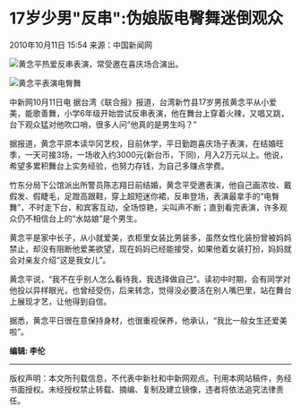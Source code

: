 # 17岁少男"反串":伪娘版电臀舞迷倒观众

2010年10月11日 15:54 来源：中国新闻网  

![黄念平热爱反串表演，常受邀在喜庆场合演出。](http://www.chinanews.com.cn/fileftp/2010/04/2010-04-23/U76P4T47D13180F981DT20100423110629.jpg)

![黄念平表演电臀舞](U274P4T8D2578899F107DT20101011155435.jpg)

中新网10月11日电 据台湾《联合报》报道，台湾新竹县17岁男孩黄念平从小爱美，能歌善舞，小学6年级开始尝试反串表演，他在舞台上穿着火辣，又唱又跳，台下观众猛对他吹口哨，很多人问“他真的是男生吗？”

据报道，黄念平原本读华冈艺校，目前休学，平日勤跑喜庆场子表演，在结婚旺季，一天可接3场，一场收入约3000元(新台币，下同)，月入2万元以上。他说，希望多累积舞台上实务经验，也努力存钱，为自己多赚点学费。

竹东分局下公馆派出所警员陈志翔日前结婚，黄念平受邀表演，他自己画浓妆、戴假发、假睫毛，足蹬高跟鞋，穿上超短迷你裙，反串登场，表演最拿手的“电臀舞”，不时走下台，和宾客互动，全场惊艳，尖叫声不断；直到看完表演，许多观众仍不相信台上的“水姑娘”是个男生。

黄念平是家中长子，从小就爱美，衣柜里女装比男装多，虽然女性化装扮曾被妈妈禁止，却没有阻断他爱美欲望，现在妈妈已经能接受，如果他着女装打扮，妈妈就会对亲友介绍“这是我女儿”。

黄念平说，“我不在乎别人怎么看待我，我选择做自己”。读初中时期，会有同学对他投以异样眼光，也曾经受伤，后来转念，觉得没必要活在别人嘴巴里，站在舞台上展现才艺，让他得到自信。

据悉，黄念平日很在意保持身材，也很重视保养，他承认，“我比一般女生还爱美啦”。

**编辑: 李伦**  

---  

版权声明：本文所刊载信息，不代表中新社和中新网观点。刊用本网站稿件，务经书面授权。未经授权禁止转载、摘编、复制及建立镜像，违者将依法追究法律责任。
<!-- tcd_original_link http://www.chinanews.com.cn/tw/2010/10-11/2578899.shtml -->
